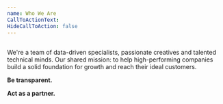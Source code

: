 ```yaml
---
name: Who We Are
CallToActionText: 
HideCallToAction: false
---
```


## 

We're a team of data-driven specialists, passionate creatives and talented technical minds. Our shared mission: to help high-performing companies build a solid foundation for growth and reach their ideal customers. 



**Be transparent.**

**Act as a partner.** 




